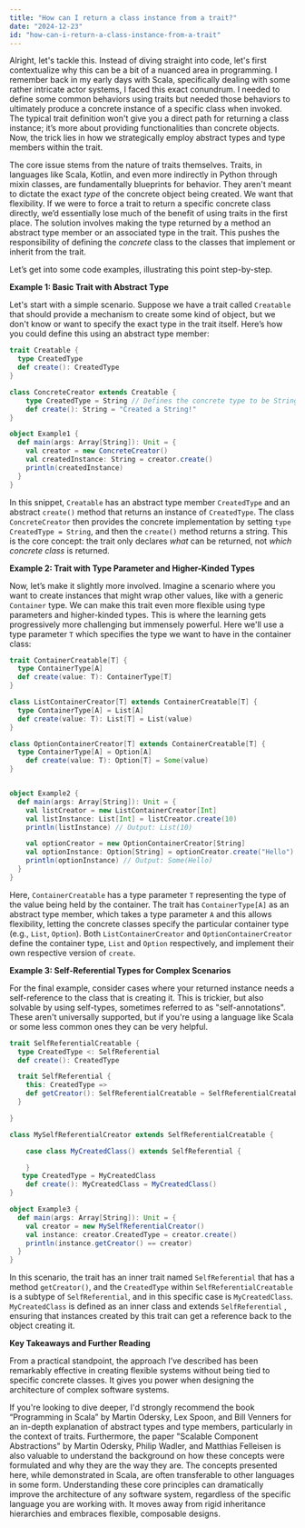 ```yaml
---
title: "How can I return a class instance from a trait?"
date: "2024-12-23"
id: "how-can-i-return-a-class-instance-from-a-trait"
---
```


Alright, let's tackle this. Instead of diving straight into code, let's first contextualize why this can be a bit of a nuanced area in programming. I remember back in my early days with Scala, specifically dealing with some rather intricate actor systems, I faced this exact conundrum. I needed to define some common behaviors using traits but needed those behaviors to ultimately produce a concrete instance of a specific class when invoked. The typical trait definition won't give you a direct path for returning a class instance; it’s more about providing functionalities than concrete objects. Now, the trick lies in how we strategically employ abstract types and type members within the trait.

The core issue stems from the nature of traits themselves. Traits, in languages like Scala, Kotlin, and even more indirectly in Python through mixin classes, are fundamentally blueprints for behavior. They aren't meant to dictate the exact *type* of the concrete object being created. We want that flexibility. If we were to force a trait to return a specific concrete class directly, we’d essentially lose much of the benefit of using traits in the first place. The solution involves making the type returned by a method an abstract type member or an associated type in the trait. This pushes the responsibility of defining the *concrete* class to the classes that implement or inherit from the trait.

Let’s get into some code examples, illustrating this point step-by-step.

**Example 1: Basic Trait with Abstract Type**

Let's start with a simple scenario. Suppose we have a trait called `Creatable` that should provide a mechanism to create some kind of object, but we don't know or want to specify the exact type in the trait itself. Here’s how you could define this using an abstract type member:

```scala
trait Creatable {
  type CreatedType
  def create(): CreatedType
}

class ConcreteCreator extends Creatable {
    type CreatedType = String // Defines the concrete type to be String
    def create(): String = "Created a String!"
}

object Example1 {
  def main(args: Array[String]): Unit = {
    val creator = new ConcreteCreator()
    val createdInstance: String = creator.create()
    println(createdInstance)
  }
}
```

In this snippet, `Creatable` has an abstract type member `CreatedType` and an abstract `create()` method that returns an instance of `CreatedType`. The class `ConcreteCreator` then provides the concrete implementation by setting `type CreatedType = String`, and then the `create()` method returns a string. This is the core concept: the trait only declares *what* can be returned, not *which concrete class* is returned.

**Example 2: Trait with Type Parameter and Higher-Kinded Types**

Now, let’s make it slightly more involved. Imagine a scenario where you want to create instances that might wrap other values, like with a generic `Container` type. We can make this trait even more flexible using type parameters and higher-kinded types. This is where the learning gets progressively more challenging but immensely powerful. Here we'll use a type parameter `T` which specifies the type we want to have in the container class:

```scala
trait ContainerCreatable[T] {
  type ContainerType[A]
  def create(value: T): ContainerType[T]
}

class ListContainerCreator[T] extends ContainerCreatable[T] {
  type ContainerType[A] = List[A]
  def create(value: T): List[T] = List(value)
}

class OptionContainerCreator[T] extends ContainerCreatable[T] {
  type ContainerType[A] = Option[A]
    def create(value: T): Option[T] = Some(value)
}


object Example2 {
  def main(args: Array[String]): Unit = {
    val listCreator = new ListContainerCreator[Int]
    val listInstance: List[Int] = listCreator.create(10)
    println(listInstance) // Output: List(10)

    val optionCreator = new OptionContainerCreator[String]
    val optionInstance: Option[String] = optionCreator.create("Hello")
    println(optionInstance) // Output: Some(Hello)
  }
}

```

Here, `ContainerCreatable` has a type parameter `T` representing the type of the value being held by the container. The trait has `ContainerType[A]` as an abstract type member, which takes a type parameter `A` and this allows flexibility, letting the concrete classes specify the particular container type (e.g., `List`, `Option`). Both `ListContainerCreator` and `OptionContainerCreator` define the container type, `List` and `Option` respectively, and implement their own respective version of `create`.

**Example 3: Self-Referential Types for Complex Scenarios**

For the final example, consider cases where your returned instance needs a self-reference to the class that is creating it. This is trickier, but also solvable by using self-types, sometimes referred to as "self-annotations". These aren't universally supported, but if you're using a language like Scala or some less common ones they can be very helpful.

```scala
trait SelfReferentialCreatable {
  type CreatedType <: SelfReferential
  def create(): CreatedType

  trait SelfReferential {
    this: CreatedType =>
    def getCreator(): SelfReferentialCreatable = SelfReferentialCreatable.this
  }

}

class MySelfReferentialCreator extends SelfReferentialCreatable {

    case class MyCreatedClass() extends SelfReferential {

    }
   type CreatedType = MyCreatedClass
    def create(): MyCreatedClass = MyCreatedClass()
}

object Example3 {
  def main(args: Array[String]): Unit = {
    val creator = new MySelfReferentialCreator()
    val instance: creator.CreatedType = creator.create()
    println(instance.getCreator() == creator)
  }
}
```

In this scenario, the trait has an inner trait named `SelfReferential` that has a method `getCreator()`, and the `CreatedType` within `SelfReferentialCreatable` is a subtype of `SelfReferential`, and in this specific case is `MyCreatedClass`. `MyCreatedClass` is defined as an inner class and extends `SelfReferential` , ensuring that instances created by this trait can get a reference back to the object creating it.

**Key Takeaways and Further Reading**

From a practical standpoint, the approach I’ve described has been remarkably effective in creating flexible systems without being tied to specific concrete classes. It gives you power when designing the architecture of complex software systems.

If you're looking to dive deeper, I'd strongly recommend the book “Programming in Scala” by Martin Odersky, Lex Spoon, and Bill Venners for an in-depth explanation of abstract types and type members, particularly in the context of traits. Furthermore, the paper "Scalable Component Abstractions" by Martin Odersky, Philip Wadler, and Matthias Felleisen is also valuable to understand the background on how these concepts were formulated and why they are the way they are. The concepts presented here, while demonstrated in Scala, are often transferable to other languages in some form. Understanding these core principles can dramatically improve the architecture of any software system, regardless of the specific language you are working with. It moves away from rigid inheritance hierarchies and embraces flexible, composable designs.
